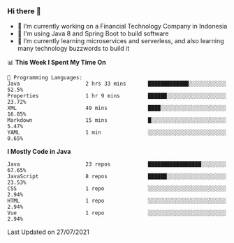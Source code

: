 ### Hi there 👋

<!--
**mazzama/mazzama** is a ✨ _special_ ✨ repository because its `README.md` (this file) appears on your GitHub profile.

Here are some ideas to get you started:

- 🔭 I’m currently working on ...
- 🌱 I’m currently learning ...
- 👯 I’m looking to collaborate on ...
- 🤔 I’m looking for help with ...
- 💬 Ask me about ...
- 📫 How to reach me: ...
- 😄 Pronouns: ...
- ⚡ Fun fact: ...
-->

- 🔭 I’m currently working on a Financial Technology Company in Indonesia
- :gun: I'm using Java 8 and Spring Boot to build software
- 🌱 I’m currently learning microservices and serverless, and also learning many technology buzzwords to build it

<!--START_SECTION:waka-->
📊 **This Week I Spent My Time On** 

```text
💬 Programming Languages: 
Java                     2 hrs 33 mins       █████████████░░░░░░░░░░░░   52.5% 
Properties               1 hr 9 mins         ██████░░░░░░░░░░░░░░░░░░░   23.72% 
XML                      49 mins             ████░░░░░░░░░░░░░░░░░░░░░   16.85% 
Markdown                 15 mins             █░░░░░░░░░░░░░░░░░░░░░░░░   5.47% 
YAML                     1 min               ░░░░░░░░░░░░░░░░░░░░░░░░░   0.65%

```

**I Mostly Code in Java** 

```text
Java                     23 repos            █████████████████░░░░░░░░   67.65% 
JavaScript               8 repos             ██████░░░░░░░░░░░░░░░░░░░   23.53% 
CSS                      1 repo              ░░░░░░░░░░░░░░░░░░░░░░░░░   2.94% 
HTML                     1 repo              ░░░░░░░░░░░░░░░░░░░░░░░░░   2.94% 
Vue                      1 repo              ░░░░░░░░░░░░░░░░░░░░░░░░░   2.94%

```



 Last Updated on 27/07/2021
<!--END_SECTION:waka-->